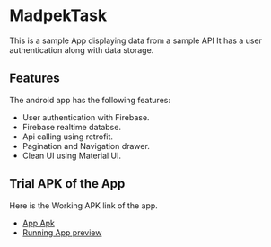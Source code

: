 # MadpekTask



This is a sample App displaying data from a sample API 
It has a user authentication along with data storage.


## Features

The android app has the following features:
- User authentication with Firebase.
- Firebase realtime databse.
- Api calling using retrofit.
- Pagination and Navigation drawer.
- Clean UI using Material UI.


## Trial APK of the App

Here is the Working APK link of the app.
 * [App Apk](https://i.diawi.com/ZKmj7J)
 * [Running App preview](https://appetize.io/app/d5d4nkr57qeh3pn8268kjc070m?device=pixel4&osVersion=11.0&scale=75)


